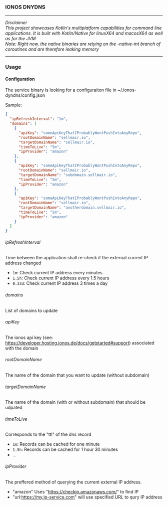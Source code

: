 ### IONOS DNYDNS

___
_Disclaimer_<br>
_This project showcases Kotlin's multiplatform capabilities for command line applications. 
It is built with Kotlin/Native for linuxX64 and macosX64 as well as for the JVM<br>
Note: Right now, the native binaries are relying on the -native-mt branch of coroutines and are therefore
leaking memory_
___

### Usage
#### Configuration
The service binary is looking for a configuraiton file in ~/.ionos-dyndns/config.json

Sample:

```json
{
  "ipRefreshInterval": "1m",
  "domains": [
    {
      "apiKey": "someApiKeyThatIProbablyWontPushIntoAnyRepo",
      "rootDomainName": "sellmair.io",
      "targetDomainName": "sellmair.io",
      "timeToLive": "5m",
      "ipProvider": "amazon"
    }, 
    {
      "apiKey": "someApiKeyThatIProbablyWontPushIntoAnyRepo",
      "rootDomainName": "sellmair.io",
      "targetDomainName": "subdomain.sellmair.io",
      "timeToLive": "5m",
      "ipProvider": "amazon"
    }, 
    {
      "apiKey": "someApiKeyThatIProbablyWontPushIntoAnyRepo",
      "rootDomainName": "sellmair.io",
      "targetDomainName": "anotherdomain.sellmair.io",
      "timeToLive": "5m",
      "ipProvider": "amazon"
    }
  ]
}

```

###### ipRefreshInterval
Time between the application shall re-check if the external current IP address changed
- `1m`: Check current IP address every minutes
- `1.5h`: Check current IP address every 1.5 hours
- `0.33d`: Check current IP address 3 times a day

###### domains
List of domains to update

###### apiKey
The ionos api key (see: https://developer.hosting.ionos.de/docs/getstarted#support) associated with the domain

###### rootDomainName
The name of the domain that you want to update (without subdomain)

###### targetDomainName
The name of the domain (with or without subdomain) that should be udpated

###### timeToLive
Corresponds to the "ttl" of the dns record
- `1m`: Records can be cached for one minute
- `1.5h`: Records can be cached for 1 hour 30 minutes
- ...

###### ipProvider
The preffered method of querying the current external IP address. 
- "amazon"  Uses "https://checkip.amazonaws.com/" to find IP
- "url:https://my.ip-service.com" will use specified URL to qury IP address
